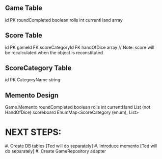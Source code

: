 
Game Table
----------
id                  PK
roundCompleted      boolean
rolls               int
currentHand         array

Score Table
-----------
id                  PK
gameId              FK
scoreCategoryId     FK
handOfDice          array
// Note: score will be recalculated when the object is reconstituted

ScoreCategory Table
-------------------
id                  PK
CategoryName        string


Memento Design
--------------
Game.Memento
    roundCompleted  boolean
    rolls           int
    currentHand     List<Integer> (not HandOfDice)
    scoreboard      EnumMap<ScoreCategory (enum), List<Integer>>


NEXT STEPS:
==========
#. Create DB tables [Ted will do separately]
#. Introduce memento [Ted will do separately]
#. Create GameRepository adapter
